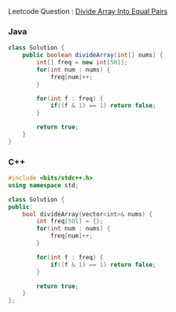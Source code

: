 Leetcode Question : [Divide Array Into Equal Pairs](https://leetcode.com/problems/divide-array-into-equal-pairs/)

### Java

```java
class Solution {
    public boolean divideArray(int[] nums) {
        int[] freq = new int[501];
        for(int num : nums) {
            freq[num]++;
        }

        for(int f : freq) {
            if((f & 1) == 1) return false;
        }

        return true;
    }
}
```

### C++

```cpp
#include <bits/stdc++.h>
using namespace std;

class Solution {
public:
    bool divideArray(vector<int>& nums) {
        int freq[501] = {};
        for(int num : nums) {
            freq[num]++;
        }

        for(int f : freq) {
            if((f & 1) == 1) return false;
        }

        return true;
    }
};
```
